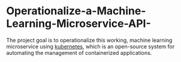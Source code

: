 # Operationalize-a-Machine-Learning-Microservice-API-
The  project goal is to operationalize this working, machine learning microservice using [kubernetes](https://kubernetes.io/), which is an open-source system for automating the management of containerized applications.
